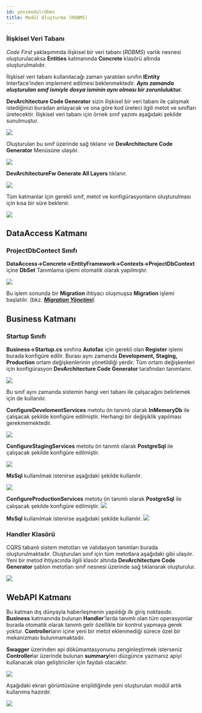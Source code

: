```yaml
---
id: yenimodulrdbms
title: Modül Oluşturma (RDBMS)
---
```

### İlişkisel Veri Tabanı 

*Code First* yaklaşımında ilişkisel bir veri tabanı (*RDBMS*) varlık nesnesi
oluşturulacaksa **Entities** katmanında **Concrete** klasörü altında
oluşturulmalıdır.

İlişkisel veri tabanı kullanılacağı zaman yaratılan sınıfın **IEntity**
Interface'inden implement edilmesi beklenmektedir. ***Aynı zamanda oluşturulan sınıf ismiyle dosya isminin aynı olması bir zorunluluktur.*** 

**DevArchitecture Code Generator** sizin ilişkisel bir veri tabanı ile çalışmak
istediğinizi buradan anlayacak ve ona göre kod üreteci ilgili metot ve
sınıfları üretecektir. İlişkisel veri tabanı için örnek sınıf yazımı
aşağıdaki şekilde sunulmuştur.

![](./media/image30.png)

Oluşturulan bu sınıf üzerinde sağ tıklanır ve **DevArchitecture Code Generator** Menüsüne ulaşılır.

![](./media/image31.png) 

**DevArchitectureFw Generate All Layers** tıklanır.

![](./media/image32.png) 

Tüm katmanlar için gerekli sınıf, metot ve konfigürasyonların oluşturulması için kısa bir süre beklenir.

![](./media/image33.png) 

## DataAccess Katmanı

### ProjectDbContect Sınıfı

**DataAccess->Concrete->EntityFramework->Contexts->ProjectDbContext** içine **DbSet** Tanımlama işlemi otomatik olarak yapılmıştır.

![](./media/image34.png) 

Bu işlem sonunda bir **Migration** ihtiyacı oluşmuşsa **Migration** işlemi başlatılır. (bkz. [***Migration Yönetimi***](migration))

## Business Katmanı
### Startup Sınıfı
**Business->Startup.cs** sınıfına **Autofac** için gerekli olan **Register** işlemi burada konfigüre edilir. Burası aynı zamanda **Development, Staging, Production** ortam değişkenlerinin yönetildiği yerdir. Tüm ortam değişkenleri için konfigürasyon **DevArchitecture Code Generator** tarafından tanımlanır.

![](./media/image35.png) 

Bu sınıf aynı zamanda sistemin hangi veri tabanı ile çalşacağını belirlemek için de kullanılır.

**ConfigureDevelomentServices** metotu ön tanımlı olarak **InMemoryDb** ile çalışacak şekilde konfigüre edilmiştir.
Herhangi bir değişiklik yapılması gerekmemektedir.

![](./media/image36.png)

**ConfigureStagingServices** metotu ön tanımlı olarak **PostgreSql** ile çalışacak şekilde konfigüre edilmiştir.

![](./media/image37.png)

**MsSql** kullanılmak istenirse aşağıdaki şekilde kullanılır.

![](./media/image38.png)

**ConfigureProductionServices** metotu ön tanımlı olarak **PostgreSql** ile çalışacak şekilde konfigüre edilmiştir.
![](./media/image40.png)

**MsSql** kullanılmak istenirse aşağıdaki şekilde kullanılır.
![](./media/image41.png)

### Handler Klasörü
CQRS tabanlı sistem metotları ve validasyon tanımları burada oluşturulmaktadır. Oluşturulan sınıf için tüm metotlara aşağıdaki gibi ulaşılır. Yeni bir metod ihtiyacında ilgili klasör altında **DevArchitecture Code Generator** şablon metotları sınıf nesnesi üzerinde sağ tıklanarak oluşturulur.

![](./media/image39.png)

## WebAPI Katmanı
Bu katman dış dünyayla haberleşmenin yapıldığı ilk giriş noktasıdır. **Business** katmanında bulunan **Handler**'larda tanımlı olan tüm operasyonlar burada otomatik olarak tanımlı gelir özellikle bir kontrol yapmaya gerek yoktur. **Controller**ların içine yeni bir metot eklenmediği sürece özel bir mekanizması bulunmamaktadır.

**Swagger** üzerinden api dökümantasyonunu zenginleştirmek isterseniz **Controller**lar üzerinde bulunan **summary**leri düzgünce yazmanız apiyi kullanacak olan geliştiriciler için faydalı olacaktır.

![](./media/image42.png)

Aşağıdaki ekran görüntüsüne erişildiğinde yeni oluşturulan modül artık kullanıma hazırdır.

![](./media/image43.png)
